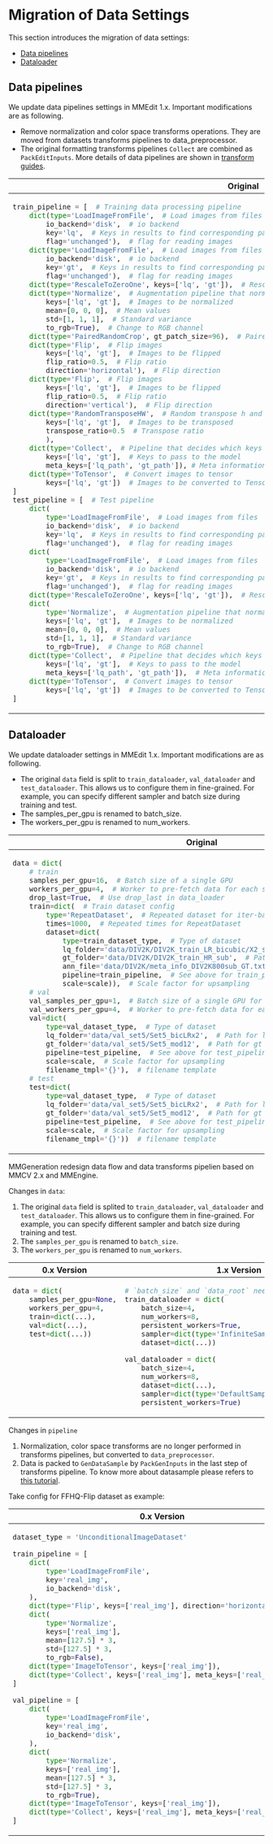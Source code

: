 # Migration of Data Settings

This section introduces the migration of data settings:

- [Data pipelines](#data-pipelines)
- [Dataloader](#dataloader)

## Data pipelines

We update data pipelines settings in MMEdit 1.x. Important modifications are as following.

- Remove normalization and color space transforms operations. They are moved from datasets transforms pipelines to data_preprocessor.
- The original formatting transforms pipelines `Collect` are combined as `PackEditInputs`.
  More details of data pipelines are shown in [transform guides](/docs/en/advanced_guides/transforms.md).

<table class="docutils">
<thead>
  <tr>
    <th> Original </th>
    <th> New </th>
<tbody>
<tr>
<td valign="top">

```python
train_pipeline = [  # Training data processing pipeline
    dict(type='LoadImageFromFile',  # Load images from files
        io_backend='disk',  # io backend
        key='lq',  # Keys in results to find corresponding path
        flag='unchanged'),  # flag for reading images
    dict(type='LoadImageFromFile',  # Load images from files
        io_backend='disk',  # io backend
        key='gt',  # Keys in results to find corresponding path
        flag='unchanged'),  # flag for reading images
    dict(type='RescaleToZeroOne', keys=['lq', 'gt']),  # Rescale images from [0, 255] to [0, 1]
    dict(type='Normalize',  # Augmentation pipeline that normalize the input images
        keys=['lq', 'gt'],  # Images to be normalized
        mean=[0, 0, 0],  # Mean values
        std=[1, 1, 1],  # Standard variance
        to_rgb=True),  # Change to RGB channel
    dict(type='PairedRandomCrop', gt_patch_size=96),  # Paired random crop
    dict(type='Flip',  # Flip images
        keys=['lq', 'gt'],  # Images to be flipped
        flip_ratio=0.5,  # Flip ratio
        direction='horizontal'),  # Flip direction
    dict(type='Flip',  # Flip images
        keys=['lq', 'gt'],  # Images to be flipped
        flip_ratio=0.5,  # Flip ratio
        direction='vertical'),  # Flip direction
    dict(type='RandomTransposeHW',  # Random transpose h and w for images
        keys=['lq', 'gt'],  # Images to be transposed
        transpose_ratio=0.5  # Transpose ratio
        ),
    dict(type='Collect',  # Pipeline that decides which keys in the data should be passed to the model
        keys=['lq', 'gt'],  # Keys to pass to the model
        meta_keys=['lq_path', 'gt_path']), # Meta information keys. In training, meta information is not needed
    dict(type='ToTensor',  # Convert images to tensor
        keys=['lq', 'gt'])  # Images to be converted to Tensor
]
test_pipeline = [  # Test pipeline
    dict(
        type='LoadImageFromFile',  # Load images from files
        io_backend='disk',  # io backend
        key='lq',  # Keys in results to find corresponding path
        flag='unchanged'),  # flag for reading images
    dict(
        type='LoadImageFromFile',  # Load images from files
        io_backend='disk',  # io backend
        key='gt',  # Keys in results to find corresponding path
        flag='unchanged'),  # flag for reading images
    dict(type='RescaleToZeroOne', keys=['lq', 'gt']),  # Rescale images from [0, 255] to [0, 1]
    dict(
        type='Normalize',  # Augmentation pipeline that normalize the input images
        keys=['lq', 'gt'],  # Images to be normalized
        mean=[0, 0, 0],  # Mean values
        std=[1, 1, 1],  # Standard variance
        to_rgb=True),  # Change to RGB channel
    dict(type='Collect',  # Pipeline that decides which keys in the data should be passed to the model
        keys=['lq', 'gt'],  # Keys to pass to the model
        meta_keys=['lq_path', 'gt_path']),  # Meta information keys
    dict(type='ToTensor',  # Convert images to tensor
        keys=['lq', 'gt'])  # Images to be converted to Tensor
]
```

</td>

<td valign="top">

```python
train_pipeline = [  # Training data processing pipeline
    dict(type='LoadImageFromFile',  # Load images from files
        key='img',  # Keys in results to find corresponding path
        color_type='color',  # Color type of image
        channel_order='rgb',  # Channel order of image
        imdecode_backend='cv2'),  # decode backend
    dict(type='LoadImageFromFile',  # Load images from files
        key='gt',  # Keys in results to find corresponding path
        color_type='color',  # Color type of image
        channel_order='rgb',  # Channel order of image
        imdecode_backend='cv2'),  # decode backend
    dict(type='SetValues', dictionary=dict(scale=scale)),  # Set value to destination keys
    dict(type='PairedRandomCrop', gt_patch_size=96),  # Paired random crop
    dict(type='Flip',  # Flip images
        keys=['lq', 'gt'],  # Images to be flipped
        flip_ratio=0.5,  # Flip ratio
        direction='horizontal'),  # Flip direction
    dict(type='Flip',  # Flip images
        keys=['lq', 'gt'],  # Images to be flipped
        flip_ratio=0.5,  # Flip ratio
        direction='vertical'),  # Flip direction
    dict(type='RandomTransposeHW',  # Random transpose h and w for images
        keys=['lq', 'gt'],  # Images to be transposed
        transpose_ratio=0.5  # Transpose ratio
        ),
    dict(type='PackEditInputs')  # The config of collecting data from current pipeline
]
test_pipeline = [  # Test pipeline
    dict(type='LoadImageFromFile',  # Load images from files
        key='img',  # Keys in results to find corresponding path
        color_type='color',  # Color type of image
        channel_order='rgb',  # Channel order of image
        imdecode_backend='cv2'),  # decode backend
    dict(type='LoadImageFromFile',  # Load images from files
        key='gt',  # Keys in results to find corresponding path
        color_type='color',  # Color type of image
        channel_order='rgb',  # Channel order of image
        imdecode_backend='cv2'),  # decode backend
    dict(type='PackEditInputs')  # The config of collecting data from current pipeline
]
```

</td>

</tr>
</thead>
</table>

## Dataloader

We update dataloader settings in MMEdit 1.x. Important modifications are as following.

- The original `data` field is split to `train_dataloader`, `val_dataloader` and `test_dataloader`. This allows us to configure them in fine-grained. For example, you can specify different sampler and batch size during training and test.
- The samples_per_gpu is renamed to batch_size.
- The workers_per_gpu is renamed to num_workers.

<table class="docutils">
<thead>
  <tr>
    <th> Original </th>
    <th> New </th>
<tbody>
<tr>
<td valign="top">

```python
data = dict(
    # train
    samples_per_gpu=16,  # Batch size of a single GPU
    workers_per_gpu=4,  # Worker to pre-fetch data for each single GPU
    drop_last=True,  # Use drop_last in data_loader
    train=dict(  # Train dataset config
        type='RepeatDataset',  # Repeated dataset for iter-based model
        times=1000,  # Repeated times for RepeatDataset
        dataset=dict(
            type=train_dataset_type,  # Type of dataset
            lq_folder='data/DIV2K/DIV2K_train_LR_bicubic/X2_sub',  # Path for lq folder
            gt_folder='data/DIV2K/DIV2K_train_HR_sub',  # Path for gt folder
            ann_file='data/DIV2K/meta_info_DIV2K800sub_GT.txt',  # Path for annotation file
            pipeline=train_pipeline,  # See above for train_pipeline
            scale=scale)),  # Scale factor for upsampling
    # val
    val_samples_per_gpu=1,  # Batch size of a single GPU for validation
    val_workers_per_gpu=4,  # Worker to pre-fetch data for each single GPU for validation
    val=dict(
        type=val_dataset_type,  # Type of dataset
        lq_folder='data/val_set5/Set5_bicLRx2',  # Path for lq folder
        gt_folder='data/val_set5/Set5_mod12',  # Path for gt folder
        pipeline=test_pipeline,  # See above for test_pipeline
        scale=scale,  # Scale factor for upsampling
        filename_tmpl='{}'),  # filename template
    # test
    test=dict(
        type=val_dataset_type,  # Type of dataset
        lq_folder='data/val_set5/Set5_bicLRx2',  # Path for lq folder
        gt_folder='data/val_set5/Set5_mod12',  # Path for gt folder
        pipeline=test_pipeline,  # See above for test_pipeline
        scale=scale,  # Scale factor for upsampling
        filename_tmpl='{}'))  # filename template
```

</td>

<td valign="top">

```python
dataset_type = 'BasicImageDataset'  # The type of dataset
data_root = 'data'  # Root path of data
train_dataloader = dict(
    batch_size=16,
    num_workers=4,  # The number of workers to pre-fetch data for each single GPU
    persistent_workers=False,  # Whether maintain the workers Dataset instances alive
    sampler=dict(type='InfiniteSampler', shuffle=True),  # The type of data sampler
    dataset=dict(  # Train dataset config
        type=dataset_type,  # Type of dataset
        ann_file='meta_info_DIV2K800sub_GT.txt',  # Path of annotation file
        metainfo=dict(dataset_type='div2k', task_name='sisr'),
        data_root=data_root + '/DIV2K',  # Root path of data
        data_prefix=dict(  # Prefix of image path
            img='DIV2K_train_LR_bicubic/X2_sub', gt='DIV2K_train_HR_sub'),
        filename_tmpl=dict(img='{}', gt='{}'),  # Filename template
        pipeline=train_pipeline))
val_dataloader = dict(
    batch_size=1,
    num_workers=4,  # The number of workers to pre-fetch data for each single GPU
    persistent_workers=False,  # Whether maintain the workers Dataset instances alive
    drop_last=False,  # Whether drop the last incomplete batch
    sampler=dict(type='DefaultSampler', shuffle=False),  # The type of data sampler
    dataset=dict(  # Validation dataset config
        type=dataset_type,  # Type of dataset
        metainfo=dict(dataset_type='set5', task_name='sisr'),
        data_root=data_root + '/Set5',  # Root path of data
        data_prefix=dict(img='LRbicx2', gt='GTmod12'),  # Prefix of image path
        pipeline=test_pipeline))
test_dataloader = val_dataloader
```

</td>

</tr>
</thead>
</table>

MMGeneration redesign data flow and data transforms pipelien based on MMCV 2.x and MMEngine.

Changes in `data`:

1. The original `data` field is splited to `train_dataloader`, `val_dataloader` and `test_dataloader`. This allows us to configure them in fine-grained. For example, you can specify different sampler and batch size during training and test.
2. The `samples_per_gpu` is renamed to `batch_size`.
3. The `workers_per_gpu` is renamed to `num_workers`.

<table class="docutils">
<thead>
  <tr>
    <th> 0.x Version </th>
    <th> 1.x Version </th>
<tbody>
<tr>
<td valign="top">

```python
data = dict(
    samples_per_gpu=None,
    workers_per_gpu=4,
    train=dict(...),
    val=dict(...),
    test=dict(...))
```

</td>

<td valign="top">

```python
# `batch_size` and `data_root` need to be set.
train_dataloader = dict(
    batch_size=4,
    num_workers=8,
    persistent_workers=True,
    sampler=dict(type='InfiniteSampler', shuffle=True),
    dataset=dict(...))

val_dataloader = dict(
    batch_size=4,
    num_workers=8,
    dataset=dict(...),
    sampler=dict(type='DefaultSampler', shuffle=False),
    persistent_workers=True)
```

</td>

</tr>
</thead>
</table>

Changes in `pipeline`

1. Normalization, color space transforms are no longer performed in transforms pipelines, but converted to `data_preprocessor`.
2. Data is packed to `GenDataSample` by `PackGenInputs` in the last step of transforms pipeline. To know more about datasample please refers to [this tutorial](https://github.com/open-mmlab/mmengine/blob/main/docs/en/tutorials/data_element.md).

Take config for FFHQ-Flip dataset as example:

<table class="docutils">
<thead>
  <tr>
    <th> 0.x Version </th>
    <th> 1.x Version </th>
<tbody>
<tr>
<td valign="top">

```python
dataset_type = 'UnconditionalImageDataset'

train_pipeline = [
    dict(
        type='LoadImageFromFile',
        key='real_img',
        io_backend='disk',
    ),
    dict(type='Flip', keys=['real_img'], direction='horizontal'),
    dict(
        type='Normalize',
        keys=['real_img'],
        mean=[127.5] * 3,
        std=[127.5] * 3,
        to_rgb=False),
    dict(type='ImageToTensor', keys=['real_img']),
    dict(type='Collect', keys=['real_img'], meta_keys=['real_img_path'])
]

val_pipeline = [
    dict(
        type='LoadImageFromFile',
        key='real_img',
        io_backend='disk',
    ),
    dict(
        type='Normalize',
        keys=['real_img'],
        mean=[127.5] * 3,
        std=[127.5] * 3,
        to_rgb=True),
    dict(type='ImageToTensor', keys=['real_img']),
    dict(type='Collect', keys=['real_img'], meta_keys=['real_img_path'])
]
```

</td>

<td valign="top">

```python
dataset_type = 'UnconditionalImageDataset'

train_pipeline = [
    dict(type='LoadImageFromFile', key='img'),
    dict(type='Flip', keys=['img'], direction='horizontal'),
    dict(type='PackGenInputs', keys=['img'], meta_keys=['img_path'])
]

val_pipeline = [
    dict(type='LoadImageFromFile', key='img'),
    dict(type='PackGenInputs', keys=['img'], meta_keys=['img_path'])
]
data_preprocessor = dict(
    mean=[127.5, 127.5, 127.5], std=[127.5, 127.5, 127.5], bgr_to_rgb=False)
```

</td>

</tr>
</thead>
</table>
